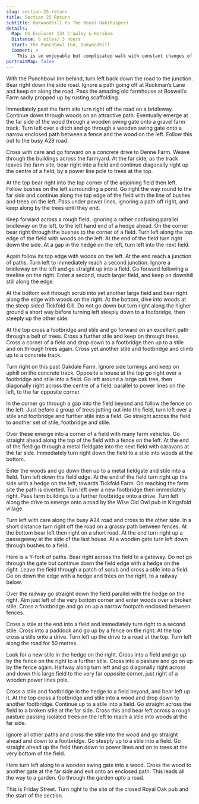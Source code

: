 ```yaml
---
slug: section-25-return
title: Section 25 Return
subtitle: Oakwoodhill to The Royal Oak(Rusper)
details:
  Map: OS Explorer 134 Crawley & Horsham
  Distance: 6 miles/ 3 hours
  Start: The Punchbowl Inn, Oakwoodhill
  Comment: >
    This is an enjoyable but complicated walk with constant changes of direction and many instructions to follow. Keep an careful eye on the map.
portraitMap: false
---
```

With the Punchbowl Inn behind, turn left back down the road to the junction. Bear right down the side road. Ignore a path going off at Ruckman’s Lane and keep on along the road. Pass the amazing old farmhouse at Boswell’s Farm sadly propped up by rusting scaffolding.

Immediately past the farm site turn right off the road on a bridleway. Continue down through woods on an attractive path. Eventually emerge at the far side of the wood through a wooden swing gate onto a gravel farm track. Turn left over a ditch and go through a wooden swing gate onto a narrow enclosed path between a fence and the wood on the left. Follow this out to the busy A29 road.

Cross with care and go forward on a concrete drive to Denne Farm. Weave through the buildings across the farmyard. At the far side, as the track leaves the farm site, bear right into a field and continue diagonally right up the centre of a field, by a power line pole to trees at the top.

At the top bear right into the top corner of the adjoining field then left. Follow bushes on the left surrounding a pond. Go right the way round to the far side and continue along the top edge of the field with the line of bushes and trees on the left. Pass under power lines, ignoring a path off right, and keep along by the trees until they end.

Keep forward across a rough field, ignoring a rather confusing parallel bridleway on the left, to the left hand end of a hedge ahead. On the corner bear right through the bushes to the corner of a field. Turn left along the top edge of the field with woods on the left. At the end of the field turn right down the side. At a gap in the hedge on the left, turn left into the next field.

Again follow its top edge with woods on the left. At the end reach a junction of paths. Turn left to immediately reach a second junction. Ignore a bridleway on the left and go straight up into a field. Go forward following a treeline on the right. Enter a second, much larger field, and keep on downhill still along the edge.

At the bottom exit through scrub into yet another large field and bear right along the edge with woods on the right. At the bottom, dive into woods at the steep sided Tickfold Gill. Do not go down but turn right along the higher ground a short way before turning left steeply down to a footbridge, then steeply up the other side.

At the top cross a footbridge and stile and go forward on an excellent path through a belt of trees. Cross a further stile and keep on through trees. Cross a corner of a field and drop down to a footbridge then up to a stile and on through trees again. Cross yet another stile and footbridge and climb up to a concrete track.

Turn right on this past Oakdale Farm. Ignore side turnings and keep on uphill on the concrete track. Opposite a house at the top go right over a footbridge and stile into a field. Go left around a large oak tree, then diagonally right across the centre of a field, parallel to power lines on the left, to the far opposite corner.

In the corner go through a gap into the field beyond and follow the fence on the left. Just before a group of trees jutting out into the field, turn left over a stile and footbridge and further stile into a field. Go straight across the field to another set of stile, footbridge and stile.

Over these emerge into a corner of a field with many farm vehicles. Go straight ahead along the top of the field with a fence on the left. At the end of the field go through a metal fieldgate into the next field with caravans at the far side. Immediately turn right down the field to a stile into woods at the bottom.

Enter the woods and go down then up to a metal fieldgate and stile into a field. Turn left down the field edge. At the end of the field turn right up the side with a hedge on the left, towards Tickfold Farm. On reaching the farm site the path is diverted. Turn left over a new footbridge then immediately right. Pass farm buildings to a further footbridge onto a drive. Turn left along the drive to emerge onto a road by the Wise Old Owl pub in Kingsfold village.

Turn left with care along the busy A24 road and cross to the other side. In a short distance turn right off the road on a grassy path between fences. At the bottom bear left then right on a short road. At the end turn right up a passageway at the side of the last house. At a wooden gate turn left down through bushes to a field.

Here is a Y-fork of paths. Bear right across the field to a gateway. Do not go through the gate but continue down the field edge with a hedge on the right. Leave the field through a patch of scrub and cross a stile into a field. Go on down the edge with a hedge and trees on the right, to a railway below.

Over the railway go straight down the field parallel with the hedge on the right. Aim just left of the very bottom corner and enter woods over a broken stile. Cross a footbridge and go on up a narrow footpath enclosed between fences.

Cross a stile at the end into a field and immediately turn right to a second stile. Cross into a paddock and go up by a fence on the right. At the top cross a stile onto a drive. Turn left up the drive to a road at the top. Turn left along the road for 50 metres.

Look for a new stile in the hedge on the right. Cross into a field and go up by the fence on the right to a further stile. Cross into a pasture and go on up by the fence again. Halfway along turn left and go diagonally right across and down this large field to the very far opposite corner, just right of a wooden power lines pole.

Cross a stile and footbridge in the hedge to a field beyond, and bear left up it. At the top cross a footbridge and stile into a wood and drop down to another footbridge. Continue up to a stile into a field. Go straight across the field to a broken stile at the far side. Cross this and bear left across a rough pasture passing isolated trees on the left to reach a stile into woods at the far side.

Ignore all other paths and cross the stile into the wood and go straight ahead and down to a footbridge. Go steeply up to a stile into a field. Go straight ahead up the field then down to power lines and on to trees at the very bottom of the field.

Here turn left along to a wooden swing gate into a wood. Cross the wood to another gate at the far side and exit onto an enclosed path. This leads all the way to a garden. Go through the garden upto a road.

This is Friday Street. Turn right to the site of the closed Royal Oak pub and the start of the section.

